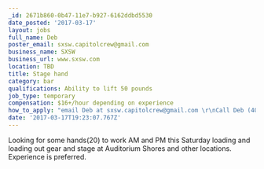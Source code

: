 ```yaml
---
_id: 2671b860-0b47-11e7-b927-6162ddbd5530
date_posted: '2017-03-17'
layout: jobs
full_name: Deb
poster_email: sxsw.capitolcrew@gmail.com
business_name: SXSW
business_url: www.sxsw.com
location: TBD
title: Stage hand
category: bar
qualifications: Ability to lift 50 pounds
job_type: temporary
compensation: $16+/hour depending on experience
how_to_apply: "email Deb at sxsw.capitolcrew@gmail.com \r\nCall Deb (404) 644-2361"
date: '2017-03-17T19:23:07.767Z'
---
```

Looking for some hands(20) to work AM and PM this Saturday loading and loading out gear and stage at Auditorium Shores and other locations.  Experience is preferred.
